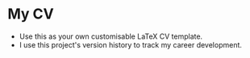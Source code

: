 # My CV
 - Use this as your own customisable LaTeX CV template.
 - I use this project's version history to track my career development.
